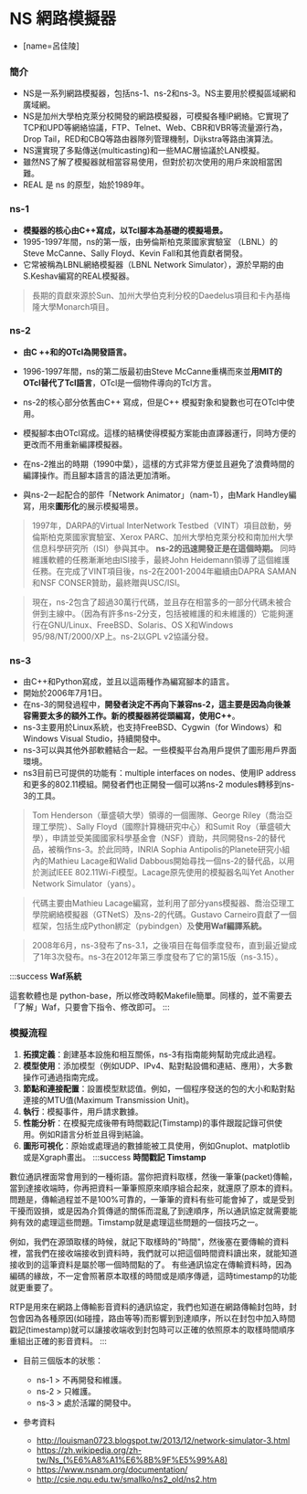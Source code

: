 # NS 網路模擬器

- [name=呂佳陵]

### 簡介
- NS是一系列網路模擬器，包括ns-1、ns-2和ns-3。NS主要用於模擬區域網和廣域網。
- NS是加州大學柏克萊分校開發的網路模擬器，可模擬各種IP網絡。它實現了TCP和UPD等網絡協議，FTP、Telnet、Web、CBR和VBR等流量源行為，Drop Tail，RED和CBQ等路由器隊列管理機制，Dijkstra等路由演算法。
- NS還實現了多點傳送(multicasting)和一些MAC層協議於LAN模擬。
- 雖然NS了解了模擬器就相當容易使用，但對於初次使用的用戶來說相當困難。
- REAL 是 ns 的原型，始於1989年。

### ns-1
- **模擬器的核心由C++寫成，以Tcl腳本為基礎的模擬場景。**
- 1995-1997年間，ns的第一版，由勞倫斯柏克萊國家實驗室 （LBNL）的Steve McCanne、Sally Floyd、Kevin Fall和其他貢獻者開發。
- 它常被稱為LBNL網絡模擬器（LBNL Network Simulator），源於早期的由S.Keshav編寫的REAL模擬器。

> 長期的貢獻來源於Sun、加州大學伯克利分校的Daedelus項目和卡內基梅隆大學Monarch項目。

### ns-2
- **由C ++和的OTcl為開發語言。**

- 1996-1997年間，ns的第二版最初由Steve McCanne重構而來並**用MIT的OTcl替代了Tcl語言**，OTcl是一個物件導向的Tcl方言。
- ns-2的核心部分依舊由C++ 寫成，但是C++ 模擬對象和變數也可在OTcl中使用。
- 模擬腳本由OTcl寫成。這樣的結構使得模擬方案能由直譯器運行，同時方便的更改而不用重新編譯模擬器。
- 在ns-2推出的時期（1990中葉），這樣的方式非常方便並且避免了浪費時間的編譯操作。而且腳本語言的語法更加清晰。
- 與ns-2一起配合的部件「Network Animator」（nam-1），由Mark Handley編寫，用來**圖形化**的展示模擬場景。

> 1997年，DARPA的Virtual InterNetwork Testbed（VINT）項目啟動，勞倫斯柏克萊國家實驗室、Xerox PARC、加州大學柏克萊分校和南加州大學信息科學研究所（ISI）參與其中。 **ns-2的迅速開發正是在這個時期。** 同時維護軟體的任務漸漸地由ISI接手，最終John Heidemann領導了這個維護任務。在完成了VINT項目後，ns-2在2001-2004年繼續由DAPRA SAMAN和NSF CONSER贊助，最終贈與USC/ISI。

> 現在，ns-2包含了超過30萬行代碼，並且存在相當多的一部分代碼未被合併到主線中。（因為有許多ns-2分支，包括被維護的和未維護的）它能夠運行在GNU/Linux、FreeBSD、Solaris、OS X和Windows 95/98/NT/2000/XP上。ns-2以GPL v2協議分發。

### ns-3
- 由C++和Python寫成，並且以這兩種作為編寫腳本的語言。
- 開始於2006年7月1日。
- 在ns-3的開發過程中，**開發者決定不再向下兼容ns-2，這主要是因為向後兼容需要太多的額外工作。新的模擬器將從頭編寫，使用C++**。
- ns-3主要用於Linux系統，也支持FreeBSD、Cygwin（for Windows）和Windows Visual Studio，持續開發中。
- ns-3可以與其他外部軟體結合一起。一些模擬平台為用戶提供了圖形用戶界面環境。
- ns3目前已可提供的功能有：multiple interfaces on nodes、使用IP address和更多的802.11模組。開發者們也正開發一個可以將ns-2 modules轉移到ns-3的工具。

> Tom Henderson（華盛頓大學）領導的一個團隊、George Riley（喬治亞理工學院）、Sally Floyd（國際計算機研究中心）和Sumit Roy（華盛頓大學），申請並受美國國家科學基金會（NSF）資助，共同開發ns-2的替代品，被稱作ns-3。於此同時，INRIA Sophia Antipolis的Planete研究小組內的Mathieu Lacage和Walid Dabbous開始尋找一個ns-2的替代品，以用於測試IEEE 802.11Wi-Fi模型。Lacage原先使用的模擬器名叫Yet Another Network Simulator（yans）。

> 代碼主要由Mathieu Lacage編寫，並利用了部分yans模擬器、喬治亞理工學院網絡模擬器（GTNetS）及ns-2的代碼。Gustavo Carneiro貢獻了一個框架，包括生成Python綁定（pybindgen）及**使用Waf編譯系統。**

>2008年6月，ns-3發布了ns-3.1，之後項目在每個季度發布，直到最近變成了1年3次發布。ns-3在2012年第三季度發布了它的第15版（ns-3.15）。

:::success
**Waf系統**
>
這套軟體也是 python-base，所以修改時較Makefile簡單。同樣的，並不需要去「了解」Waf，只要會下指令、修改即可。
:::

### 模擬流程
1. **拓撲定義**：創建基本設施和相互關係，ns-3有指南能夠幫助完成此過程。
2. **模型使用**：添加模型（例如UDP、IPv4、點對點設備和連結、應用），大多數操作可通過指南完成。
3. **節點和連接配置**：設置模型默認值。例如，一個程序發送的包的大小和點對點連接的MTU值(Maximum Transmission Unit)。
4. **執行**：模擬事件，用戶請求數據。
5. **性能分析**：在模擬完成後帶有時間戳記(Timstamp)的事件跟蹤記錄可供使用。例如R語言分析並且得到結論。
6. **圖形可視化**：原始或處理過的數據能被工具使用，例如Gnuplot、matplotlib或是Xgraph畫出。
:::success
**時間戳記 Timstamp**
>
數位通訊裡面常會用到的一種術語。當你把資料取樣，然後一筆筆(packet)傳輸，當到達接收端時，你再把資料一筆筆照原來順序組合起來，就還原了原本的資料。問題是，傳輸過程並不是100%可靠的，一筆筆的資料有些可能會掉了，或是受到干擾而毀損，或是因為介質傳遞的關係而混亂了到達順序，所以通訊協定就需要能夠有效的處理這些問題。Timstamp就是處理這些問題的一個技巧之一。
>
例如，我們在源頭取樣的時候，就記下取樣時的"時間"，然後塞在要傳輸的資料裡，當我們在接收端接收到資料時，我們就可以把這個時間資料讀出來，就能知道接收到的這筆資料是屬於哪一個時間點的了。
有些通訊協定在傳輸資料時，因為編碼的緣故，不一定會照著原本取樣的時間或是順序傳遞，這時timestamp的功能就更重要了。
>
RTP是用來在網路上傳輸影音資料的通訊協定，我們也知道在網路傳輸封包時，封包會因為各種原因(如碰撞，路由等等)而影響到到達順序，所以在封包中加入時間戳記(timestamp)就可以讓接收端收到封包時可以正確的依照原本的取樣時間順序重組出正確的影音資料。
:::



- 目前三個版本的狀態：
  - ns-1 > 不再開發和維護。
  - ns-2 > 只維護。
  - ns-3 > 處於活躍的開發中。



- 參考資料 
  - http://louisman0723.blogspot.tw/2013/12/network-simulator-3.html
  - https://zh.wikipedia.org/zh-tw/Ns_(%E6%A8%A1%E6%8B%9F%E5%99%A8)
  - https://www.nsnam.org/documentation/
  - http://csie.nqu.edu.tw/smallko/ns2_old/ns2.htm
